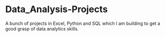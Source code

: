 # Data_Analysis-Projects
A bunch of projects in Excel, Python and SQL which I am building to get a good grasp of data analytics skills.
